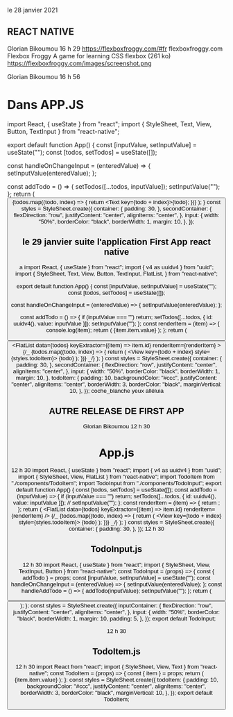 le 28 janvier 2021

## REACT NATIVE

Glorian Bikoumou 16 h 29
https://flexboxfroggy.com/#fr
flexboxfroggy.com
Flexbox Froggy
A game for learning CSS flexbox (261 ko)
https://flexboxfroggy.com/images/screenshot.png

Glorian Bikoumou 16 h 56

# Dans APP.JS

import React, { useState } from "react";
import { StyleSheet, Text, View, Button, TextInput } from "react-native";

export default function App() {
const [inputValue, setInputValue] = useState("");
const [todos, setTodos] = useState([]);

const handleOnChangeInput = (enteredValue) => {
setInputValue(enteredValue);
};

const addTodo = () => {
setTodos([...todos, inputValue]);
setInputValue("");
};
return (
<View style={styles.container}>
<View style={styles.secondContainer}>
<TextInput
          style={styles.input}
          placeholder="todo"
          value={inputValue}
          onChangeText={handleOnChangeInput}
        />
<Button title="AJouter" onPress={addTodo} />
</View>
<View>
{todos.map((todo, index) => {
return <Text key={todo + index}>{todo}</Text>;
})}
</View>
</View>
);
}
const styles = StyleSheet.create({
container: {
padding: 30,
},
secondContainer: {
flexDirection: "row",
justifyContent: "center",
alignItems: "center",
},
input: {
width: "50%",
borderColor: "black",
borderWidth: 1,
margin: 10,
},
});

## le 29 janvier suite l'application First App react native

a
import React, { useState } from "react";
import { v4 as uuidv4 } from "uuid";
import {
StyleSheet,
Text,
View,
Button,
TextInput,
FlatList,
} from "react-native";

export default function App() {
const [inputValue, setInputValue] = useState("");
const [todos, setTodos] = useState([]);

const handleOnChangeInput = (enteredValue) => {
setInputValue(enteredValue);
};

const addTodo = () => {
if (inputValue === "") return;
setTodos([...todos, { id: uuidv4(), value: inputValue }]);
setInputValue("");
};
const renderItem = (item) => {
console.log(item);
return (
<View style={styles.todoItem}>
<Text>{item.item.value}</Text>
</View>
);
};
return (
<View style={styles.container}>
<View style={styles.secondContainer}>
<TextInput
          style={styles.input}
          placeholder="todo"
          value={inputValue}
          onChangeText={handleOnChangeInput}
        />
<Button title="AJouter" onPress={addTodo} />
</View>
<FlatList
data={todos}
keyExtractor={(item) => item.id}
renderItem={renderItem} ></FlatList>
{/_ <ScrollView>
{todos.map((todo, index) => {
return (
<View key={todo + index} style={styles.todoItem}>
<Text>{todo}</Text>
</View>
);
})}
</ScrollView> _/}
</View>
);
}
const styles = StyleSheet.create({
container: {
padding: 30,
},
secondContainer: {
flexDirection: "row",
justifyContent: "center",
alignItems: "center",
},
input: {
width: "50%",
borderColor: "black",
borderWidth: 1,
margin: 10,
},
todoItem: {
padding: 10,
backgroundColor: "#ccc",
justifyContent: "center",
alignItems: "center",
borderWidth: 3,
borderColor: "black",
marginVertical: 10,
},
});
coche_blanche
yeux
alléluia

## AUTRE RELEASE DE FIRST APP

Glorian Bikoumou 12 h 30
# App.js
12 h 30
import React, { useState } from "react";
import { v4 as uuidv4 } from "uuid";
import { StyleSheet, View, FlatList } from "react-native";
import TodoItem from "./components/TodoItem";
import TodoInput from "./components/TodoInput";
export default function App() {
const [todos, setTodos] = useState([]);
const addTodo = (inputValue) => {
if (inputValue === "") return;
setTodos([...todos, { id: uuidv4(), value: inputValue }]);
// setInputValue("");
};
const renderItem = (item) => {
return <TodoItem item={item} />;
};
return (
<View style={styles.container}>
<TodoInput addTodo={addTodo} />
<FlatList
data={todos}
keyExtractor={(item) => item.id}
renderItem={renderItem}
/>
{/_ <ScrollView>
{todos.map((todo, index) => {
return (
<View key={todo + index} style={styles.todoItem}>
<Text>{todo}</Text>
</View>
);
})}
</ScrollView> _/}
</View>
);
}
const styles = StyleSheet.create({
container: {
padding: 30,
},
});
12 h 30

## TodoInput.js

12 h 30
import React, { useState } from "react";
import { StyleSheet, View, TextInput, Button } from "react-native";
const TodoInput = (props) => {
const { addTodo } = props;
const [inputValue, setInputValue] = useState("");
const handleOnChangeInput = (enteredValue) => {
setInputValue(enteredValue);
};
const handleAddTodo = () => {
addTodo(inputValue);
setInputValue("");
};
return (
<View style={styles.inputContainer}>
<TextInput
        style={styles.input}
        placeholder="todo"
        value={inputValue}
        onChangeText={handleOnChangeInput}
      />
<Button title="Ajouter" onPress={handleAddTodo} />
</View>
);
};
const styles = StyleSheet.create({
inputContainer: {
flexDirection: "row",
justifyContent: "center",
alignItems: "center",
},
input: {
width: "50%",
borderColor: "black",
borderWidth: 1,
margin: 10,
padding: 5,
},
});
export default TodoInput;

12 h 30

## TodoItem.js

12 h 30
import React from "react";
import { StyleSheet, View, Text } from "react-native";
const TodoItem = (props) => {
const { item } = props;
return (
<View style={styles.todoItem}>
<Text>{item.item.value}</Text>
</View>
);
};
const styles = StyleSheet.create({
todoItem: {
padding: 10,
backgroundColor: "#ccc",
justifyContent: "center",
alignItems: "center",
borderWidth: 3,
borderColor: "black",
marginVertical: 10,
},
});
export default TodoItem;
